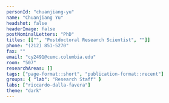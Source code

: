 ```yaml
---
personId: "chuanjiang-yu"
name: "Chuanjiang Yu"
headshot: false
headerImage: false
postNominalLetters: "PhD"
titles: [["", "Postdoctoral Research Scientist", ""]]
phone: "(212) 851-5270"
fax: ""
email: "cy2491@cumc.columbia.edu"
room: "507"
researchAreas: []
tags: ["page-format::short", "publication-format::recent"]
groups: { "lab": "Research Staff" }
labs: ["riccardo-dalla-favera"]
theme: "dark"
---
```


